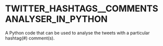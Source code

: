 # TWITTER_HASHTAGS__COMMENTSANALYSER_IN_PYTHON
A Python code that can be used to analyse the tweets with a particular hashtag(#) comment(s).
